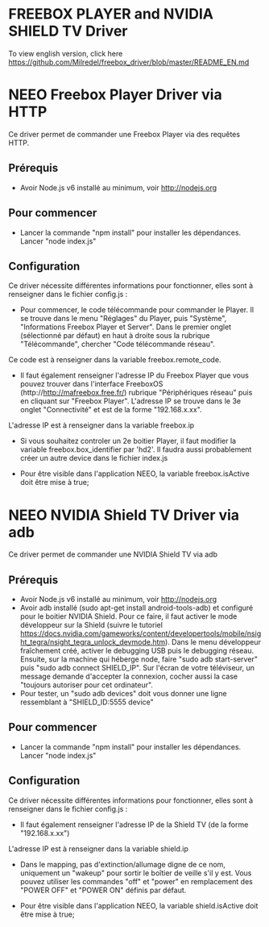 # FREEBOX PLAYER and NVIDIA SHIELD TV Driver

To view english version, click here https://github.com/Milredel/freebox_driver/blob/master/README_EN.md


# NEEO Freebox Player Driver via HTTP

Ce driver permet de commander une Freebox Player via des requêtes HTTP.

## Prérequis

* Avoir Node.js v6 installé au minimum, voir http://nodejs.org

## Pour commencer

* Lancer la commande "npm install" pour installer les dépendances. Lancer "node index.js"

## Configuration

Ce driver nécessite différentes informations pour fonctionner, elles sont à renseigner dans le fichier config.js : 

* Pour commencer, le code télécommande pour commander le Player. Il se trouve dans le menu "Réglages" du Player, puis "Système", "Informations Freebox Player et Server". Dans le premier onglet (sélectionné par défaut) en haut à droite sous la rubrique "Télécommande", chercher "Code télécommande réseau".

Ce code est à renseigner dans la variable freebox.remote_code.

* Il faut également renseigner l'adresse IP du Freebox Player que vous pouvez trouver dans l'interface FreeboxOS (http://http://mafreebox.free.fr/) rubrique "Périphériques réseau" puis en cliquant sur "Freebox Player". L'adresse IP se trouve dans le 3e onglet "Connectivité" et est de la forme "192.168.x.xx".

L'adresse IP est à renseigner dans la variable freebox.ip 

* Si vous souhaitez controler un 2e boitier Player, il faut modifier la variable freebox.box_identifier par 'hd2'. Il faudra aussi probablement créer un autre device dans le fichier index.js

* Pour être visible dans l'application NEEO, la variable freebox.isActive doit être mise à true;


# NEEO NVIDIA Shield TV Driver via adb

Ce driver permet de commander une NVIDIA Shield TV via adb

## Prérequis

* Avoir Node.js v6 installé au minimum, voir http://nodejs.org
* Avoir adb installé (sudo apt-get install android-tools-adb) et configuré pour le boitier NVIDIA Shield. Pour ce faire, il faut activer le mode développeur sur la Shield (suivre le tutoriel https://docs.nvidia.com/gameworks/content/developertools/mobile/nsight_tegra/nsight_tegra_unlock_devmode.htm). Dans le menu développeur fraîchement créé, activer le debugging USB puis le debugging réseau. Ensuite, sur la machine qui héberge node, faire "sudo adb start-server" puis "sudo adb connect SHIELD_IP". Sur l'écran de votre téléviseur, un message demande d'accepter la connexion, cocher aussi la case "toujours autoriser pour cet ordinateur".
* Pour tester, un "sudo adb devices" doit vous donner une ligne ressemblant à "SHIELD_ID:5555 device"


## Pour commencer

* Lancer la commande "npm install" pour installer les dépendances. Lancer "node index.js"

## Configuration

Ce driver nécessite différentes informations pour fonctionner, elles sont à renseigner dans le fichier config.js : 

* Il faut également renseigner l'adresse IP de la Shield TV (de la forme "192.168.x.xx")

L'adresse IP est à renseigner dans la variable shield.ip 

* Dans le mapping, pas d'extinction/allumage digne de ce nom, uniquement un "wakeup" pour sortir le boîtier de veille s'il y est. Vous pouvez utiliser les commandes "off" et "power" en remplacement des "POWER OFF" et "POWER ON" définis par défaut.

* Pour être visible dans l'application NEEO, la variable shield.isActive doit être mise à true;